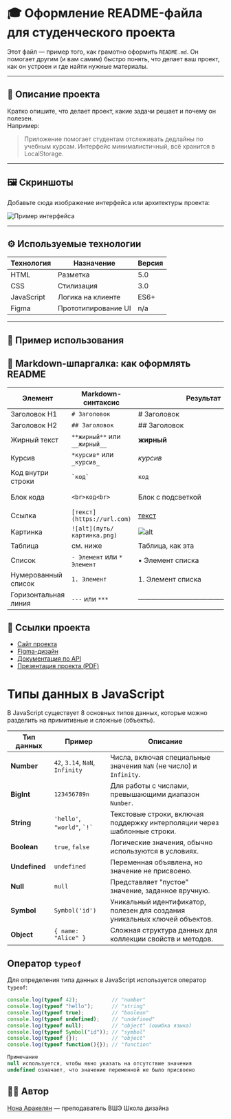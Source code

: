 # 🎓 Оформление README-файла для студенческого проекта

Этот файл — пример того, как грамотно оформить `README.md`. 
Он помогает другим (и вам самим) быстро понять, что делает ваш проект, как он устроен и где найти нужные материалы.

---

## 📖 Описание проекта

Кратко опишите, что делает проект, какие задачи решает и почему он полезен.  
Например:

> Приложение помогает студентам отслеживать дедлайны по учебным курсам. Интерфейс минималистичный, всё хранится в LocalStorage.

---

## 🖼 Скриншоты

Добавьте сюда изображение интерфейса или архитектуры проекта:

![Пример интерфейса](./images/screenshot.png)

---

## ⚙️ Используемые технологии

| Технология    | Назначение               | Версия     |
|---------------|---------------------------|------------|
| HTML          | Разметка                  | 5.0        |
| CSS           | Стилизация                | 3.0        |
| JavaScript    | Логика на клиенте         | ES6+       |
| Figma         | Прототипирование UI       | n/a        |

---

## 📌 Пример использования

## 🧾 Markdown-шпаргалка: как оформлять README

| Элемент            | Markdown-синтаксис              | Результат                              |
|--------------------|----------------------------------|----------------------------------------|
| Заголовок H1       | `# Заголовок`                   | # Заголовок                            |
| Заголовок H2       | `## Заголовок`                  | ## Заголовок                           |
| Жирный текст       | `**жирный**` или `__жирный__`   | **жирный**                             |
| Курсив             | `*курсив*` или `_курсив_`       | *курсив*                               |
| Код внутри строки  | `` `код` ``                     | `код`                                  |
| Блок кода          | <pre>```<br>код<br>```</pre>     | Блок с подсветкой                      |
| Ссылка             | `[текст](https://url.com)`      | [текст](https://url.com)               |
| Картинка           | `![alt](путь/картинка.png)`     | ![alt](путь/картинка.png)              |
| Таблица            | см. ниже                        | Таблица, как эта                      |
| Список             | `- Элемент` или `* Элемент`     | • Элемент списка                       |
| Нумерованный список| `1. Элемент`                    | 1. Элемент списка                      |
| Горизонтальная линия | `---` или `***`               | ―――――――――――――――――――                    |


## 🔗 Ссылки проекта

- [Сайт проекта](ссылка)
- [Figma-дизайн](ссылка)
- [Документация по API](ссылка)
- [Презентация проекта (PDF)](ссылка)




# Типы данных в JavaScript

В JavaScript существует 8 основных типов данных, которые можно разделить на примитивные и сложные (объекты).

| **Тип данных**  | **Пример**                      | **Описание**                                                                      |
|------------------|---------------------------------|----------------------------------------------------------------------------------|
| **Number**       | `42`, `3.14`, `NaN`, `Infinity`| Числа, включая специальные значения `NaN` (не число) и `Infinity`.              |
| **BigInt**       | `123456789n`                   | Для работы с числами, превышающими диапазон `Number`.                           |
| **String**       | `'hello'`, `"world"`, `` `!` ``| Текстовые строки, включая поддержку интерполяции через шаблонные строки.         |
| **Boolean**      | `true`, `false`                | Логические значения, обычно используются в условиях.                            |
| **Undefined**    | `undefined`                   | Переменная объявлена, но значение не присвоено.                                 |
| **Null**         | `null`                        | Представляет "пустое" значение, заданное вручную.                               |
| **Symbol**       | `Symbol('id')`                | Уникальный идентификатор, полезен для создания уникальных ключей объектов.      |
| **Object**       | `{ name: "Alice" }`           | Сложная структура данных для коллекции свойств и методов.                       |

## Оператор `typeof`

Для определения типа данных в JavaScript используется оператор `typeof`:

```javascript
console.log(typeof 42);           // "number"
console.log(typeof "hello");      // "string"
console.log(typeof true);         // "boolean"
console.log(typeof undefined);    // "undefined"
console.log(typeof null);         // "object" (ошибка языка)
console.log(typeof Symbol("id")); // "symbol"
console.log(typeof {});           // "object"
console.log(typeof function(){}); // "function"

Примечание
null используется, чтобы явно указать на отсутствие значения
undefined означает, что значение переменной не было присвоено


```
## 👨‍💻 Автор
[Нона Аракелян](https://github.com/nonitut) — преподаватель ВШЭ Школа дизайна

